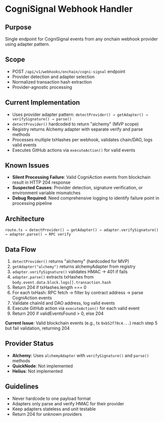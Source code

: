 # CogniSignal Webhook Handler

## Purpose
Single endpoint for CogniSignal events from any onchain webhook provider using adapter pattern.

## Scope
- POST `/api/v1/webhooks/onchain/cogni-signal` endpoint
- Provider detection and adapter selection
- Normalized transaction hash extraction
- Provider-agnostic processing

## Current Implementation
- Uses provider adapter pattern: `detectProvider() → getAdapter() → verifySignature() → parse()`
- `detectProvider()` hardcoded to return "alchemy" (MVP scope)
- Registry returns Alchemy adapter with separate verify and parse methods
- Processes multiple txHashes per webhook, validates chain/DAO, logs valid events
- Executes GitHub actions via `executeAction()` for valid events

## Known Issues
- **Silent Processing Failure**: Valid CogniAction events from blockchain result in HTTP 204 response
- **Suspected Causes**: Provider detection, signature verification, or environment variable mismatches
- **Debug Required**: Need comprehensive logging to identify failure point in processing pipeline

## Architecture
```
route.ts → detectProvider() → getAdapter() → adapter.verifySignature() → adapter.parse() → RPC verify
```

## Data Flow
1. `detectProvider()` returns "alchemy" (hardcoded for MVP)
2. `getAdapter("alchemy")` returns alchemyAdapter from registry
3. `adapter.verifySignature()` validates HMAC → 401 if fails
4. `adapter.parse()` extracts txHashes from `body.event.data.block.logs[].transaction.hash`
5. Return 204 if txHashes.length === 0
6. For each txHash: RPC fetch → filter by contract address → parse CogniAction events
7. Validate chainId and DAO address, log valid events
8. Execute GitHub action via `executeAction()` for each valid event
9. Return 200 if validEventsFound > 0, else 204

**Current Issue**: Valid blockchain events (e.g., tx `0xb52f78c4...`) reach step 5 but fail validation, returning 204

## Provider Status
- **Alchemy**: Uses `alchemyAdapter` with `verifySignature()` and `parse()` methods
- **QuickNode**: Not implemented
- **Helius**: Not implemented

## Guidelines
- Never hardcode to one payload format
- Adapters only parse and verify HMAC for their provider
- Keep adapters stateless and unit testable
- Return 204 for unknown providers